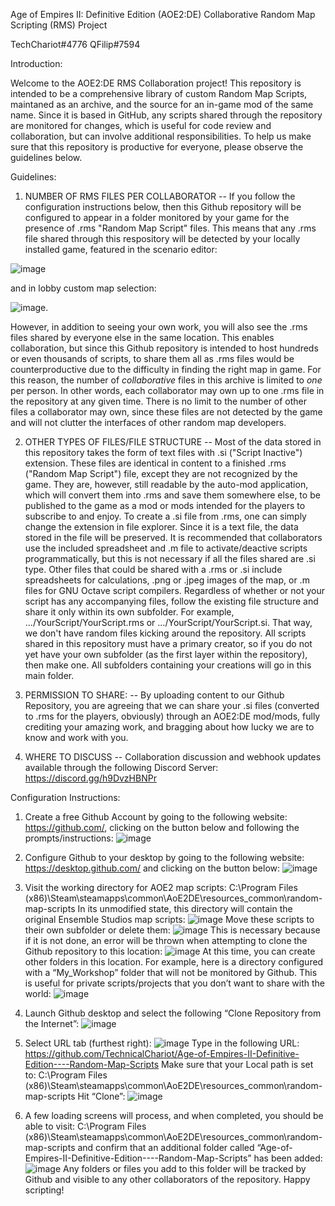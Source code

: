 Age of Empires II: Definitive Edition (AOE2:DE)
Collaborative Random Map Scripting (RMS) Project

TechChariot#4776
QFilip#7594


Introduction:

Welcome to the AOE2:DE RMS Collaboration project! This repository is intended to be a comprehensive library of custom Random Map Scripts, maintaned as an archive, and the source for an in-game mod of the same name. Since it is based in GitHub, any scripts shared through the repository are monitored for changes, which is useful for code review and collaboration, but can involve additional responsibilities. To help us make sure that this repository is productive for everyone, please observe the guidelines below.

Guidelines:

1) NUMBER OF RMS FILES PER COLLABORATOR -- If you follow the configuration instructions below, then this Github repository will be configured to appear in a folder monitored by your game for the presence of .rms "Random Map Script" files. This means that any .rms file shared through this respository will be detected by your locally installed game, featured in the scenario editor:

![image](https://user-images.githubusercontent.com/115369420/195188704-9df23df3-3f3d-45f6-8793-ebef0d36fb38.png) 

and in lobby custom map selection:
 
![image](https://user-images.githubusercontent.com/115369420/195189829-b59a3e71-a014-4c81-89aa-602594adca95.png). 

However, in addition to seeing your own work, you will also see the .rms files shared by everyone else in the same location. This enables collaboration, but since this Github repository is intended to host hundreds or even thousands of scripts, to share them all as .rms files would be counterproductive due to the difficulty in finding the right map in game. For this reason, the number of *collaborative* files in this archive is limited to *one* per person. In other words, each collaborator may own up to one .rms file in the repository at any given time. There is no limit to the number of other files a collaborator may own, since these files are not detected by the game and will not clutter the interfaces of other random map developers.

2) OTHER TYPES OF FILES/FILE STRUCTURE -- Most of the data stored in this repository takes the form of text files with .si ("Script Inactive") extension. These files are identical in content to a finished .rms ("Random Map Script") file, except they are not recognized by the game. They are, however, still readable by the auto-mod application, which will convert them into .rms and save them somewhere else, to be published to the game as a mod or mods intended for the players to subscribe to and enjoy. To create a .si file from .rms, one can simply change the extension in file explorer. Since it is a text file, the data stored in the file will be preserved. It is recommended that collaborators use the included spreadsheet and .m file to activate/deactive scripts programmatically, but this is not necessary if all the files shared are .si type. Other files that could be shared with a .rms or .si include spreadsheets for calculations, .png or .jpeg images of the map, or .m files for GNU Octave script compilers. Regardless of whether or not your script has any accompanying files, follow the existing file structure and share it only within its own subfolder. For example, .../YourScript/YourScript.rms or .../YourScript/YourScript.si. That way, we don't have random files kicking around the repository. All scripts shared in this repository must have a primary creator, so if you do not yet have your own subfolder (as the first layer within the repository), then make one. All subfolders containing your creations will go in this main folder. 

3) PERMISSION TO SHARE: -- By uploading content to our Github Repository, you are agreeing that we can share your .si files (converted to .rms for the players, obviously) through an AOE2:DE mod/mods, fully crediting your amazing work, and bragging about how lucky we are to know and work with you. 

4) WHERE TO DISCUSS -- Collaboration discussion and webhook updates available through the following Discord Server: https://discord.gg/h9DvzHBNPr

Configuration Instructions:

1) Create a free Github Account by going to the following website: https://github.com/, clicking on the button below and following the  prompts/instructions:
![image](https://user-images.githubusercontent.com/115369420/194990488-0ea840ee-bf04-4c92-a261-27658236f0cb.png)

2) Configure Github to your desktop by going to the following website: https://desktop.github.com/ and clicking on the button below:
![image](https://user-images.githubusercontent.com/115369420/194990520-1cbc95de-5c1d-4797-9a88-ccd5df84eebb.png)

3) Visit the working directory for AOE2 map scripts: C:\Program Files (x86)\Steam\steamapps\common\AoE2DE\resources_common\random-map-scripts
In its unmodified state, this directory will contain the original Ensemble Studios map scripts:
![image](https://user-images.githubusercontent.com/115369420/194990628-ddad0474-db8e-466c-9363-1116ea14971a.png)
Move these scripts to their own subfolder or delete them:
![image](https://user-images.githubusercontent.com/115369420/194990722-2f4b7907-fb7f-4294-a4c0-cd83ba10518f.png)
This is necessary because if it is not done, an error will be thrown when attempting to clone the Github repository to this location:
![image](https://user-images.githubusercontent.com/115369420/194990782-6b77ae3d-06e7-48cf-9cd6-609fa173c44f.png)
At this time, you can create other folders in this location. For example, here is a directory configured with a “My_Workshop” folder that will not be monitored by Github. This is useful for private scripts/projects that you don’t want to share with the world: 
![image](https://user-images.githubusercontent.com/115369420/194990849-53918569-bc76-4286-aa11-2d7da6ecffb9.png)

4) Launch Github desktop and select the following “Clone Repository from the Internet”:
![image](https://user-images.githubusercontent.com/115369420/194990918-7d129d19-210f-44ab-84da-dec0d58a61a7.png)

5) Select URL tab (furthest right):
![image](https://user-images.githubusercontent.com/115369420/194991629-52762be0-5041-495f-934e-f9ff5f8d6bb2.png)
Type in the following URL: https://github.com/TechnicalChariot/Age-of-Empires-II-Definitive-Edition----Random-Map-Scripts
Make sure that your Local path is set to: C:\Program Files (x86)\Steam\steamapps\common\AoE2DE\resources\_common\random-map-scripts 
Hit “Clone”:
![image](https://user-images.githubusercontent.com/115369420/194993244-b59f61aa-80eb-4619-accc-83f44185efda.png)
  
6) A few loading screens will process, and when completed, you should be able to visit:  C:\Program Files (x86)\Steam\steamapps\common\AoE2DE\resources_common\random-map-scripts and confirm that an additional folder called “Age-of-Empires-II-Definitive-Edition----Random-Map-Scripts” has been added:
![image](https://user-images.githubusercontent.com/115369420/194993716-a83da5d6-69d8-49f6-80fc-866a374c8484.png)
Any folders or files you add to this folder will be tracked by Github and visible to any other collaborators of the repository. Happy scripting!
